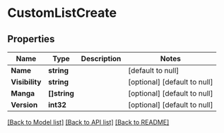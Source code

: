 # CustomListCreate

## Properties

Name | Type | Description | Notes
------------ | ------------- | ------------- | -------------
**Name** | **string** |  | [default to null]
**Visibility** | **string** |  | [optional] [default to null]
**Manga** | **[]string** |  | [optional] [default to null]
**Version** | **int32** |  | [optional] [default to null]

[[Back to Model list]](../README.md#documentation-for-models) [[Back to API list]](../README.md#documentation-for-api-endpoints) [[Back to README]](../README.md)

